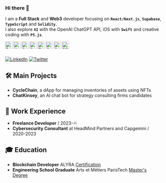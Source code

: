 ### Hi there 👋

I am a **Full Stack** and **Web3** developer focusing on **`React/Next.js`**, **`Supabase`**, **`TypeScript`** and **`Solidity`**.  
I also explore **`AI`** with the OpenAI ChatGPT API, iOS with **`Swift`** and creative coding with **`P5.js`**.

<img align="left" alt="React" height="23px" src="https://upload.wikimedia.org/wikipedia/commons/thumb/a/a7/React-icon.svg/2300px-React-icon.svg.png" />
<img align="left" alt="Nextjs" height="23px" src="https://www.svgrepo.com/show/354113/nextjs-icon.svg" />
<img align="left" alt="Supabase" height="23px" src="https://seeklogo.com/images/S/supabase-logo-DCC676FFE2-seeklogo.com.png" />
<img align="left" alt="Solidity" height="23px" src="https://upload.wikimedia.org/wikipedia/commons/thumb/9/98/Solidity_logo.svg/1200px-Solidity_logo.svg.png" />
<img align="left" alt="TypeScript" height="23px" src="https://upload.wikimedia.org/wikipedia/commons/thumb/4/4c/Typescript_logo_2020.svg/2048px-Typescript_logo_2020.svg.png" />
<img align="left" alt="OpenAI" height="23px" src="https://seeklogo.com/images/O/open-ai-logo-8B9BFEDC26-seeklogo.com.png" />
<img align="left" alt="Swift" height="23px" src="https://seeklogo.com/images/S/swift-logo-F41F53A22D-seeklogo.com.png" />
<img align="left" alt="P5js" height="23px" src="https://upload.wikimedia.org/wikipedia/commons/thumb/c/c6/P5.js_icon.svg/2048px-P5.js_icon.svg.png" />
<br/>
<br/>

[![LinkedIn](https://img.shields.io/badge/LinkedIn-%230077B5.svg?logo=linkedin&logoColor=white)](https://linkedin.com/in/jeremypoinas)
[![Twitter](https://img.shields.io/badge/Twitter-%231DA1F2.svg?logo=Twitter&logoColor=white)](https://twitter.com/Jeremync63)

## 🛠️ Main Projects
* **CycleChain**, a dApp for managing inventories of assets using NFTs
* **ChatKinsey**, an AI chat bot for strategy consulting firms candidates

## 💼 Work Experience
* **Freelance Developer** / 2023-♾️
* **Cybersecurity Consultant** at HeadMind Partners and Capgemini / 2020-2023

## 🎓 Education
* **Blockchain Developer** ALYRA [Certification](https://certificate.bcdiploma.com/check/84B3B86337CDD7C37B786FBA42D857F4B832EF2955C022BF876102697AA5D1ECbDdMR1NuKytqQWpJN0c2R092L2dOb3dWc0NsQkpQU1lrR2IvSGFIK2h0bitkYnlF)
* **Engineering School Graduate** Arts et Métiers ParisTech [Master's Degree](https://attestation.artsetmetiers.fr/check/01631CD5EB6D2B336FE487D495E5CA00662AA52A0AA8BBCC800994B9333D479FRkc2YVhJclE2c1ZvdERzNFhkRDVlYTFlS1ppbHFXdFhrNk1rVFpsV1ZjOGZxektx)
